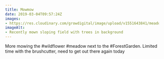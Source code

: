 ```yaml
---
title: Mowmow
date: 2019-03-04T09:57:24Z
images: 
- https://res.cloudinary.com/growdigital/image/upload/v1551643841/meadow-324519A5.jpg
imageAlt: 
- Recently mown sloping field with trees in background
---
```


More mowing the #wildflower #meadow next to the #ForestGarden. Limited time with the brushcutter, need to get out there again today
